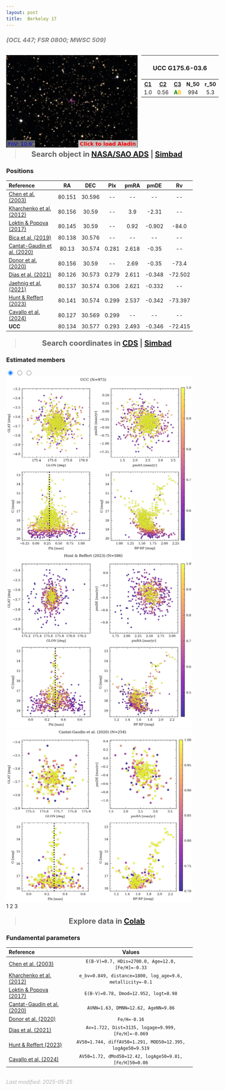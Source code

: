 ```yaml
---
layout: post
title:  Berkeley 17
---
```

<h3><span style="color: #808080;"><i>(OCL 447; FSR 0800; MWSC 509)</i></span></h3><div style="display: flex; justify-content: space-between; width:720px;height:250px">
<div style="text-align: center;">

<!-- Static image + data attributes for FOV and target -->
<img id="aladin_img"
     data-umami-event="aladin_load"
     src="https://raw.githubusercontent.com/ucc23/Q2N/main/plots/berkeley17_aladin.webp"
     alt="Click to load Aladin Lite" 
     style="width:355px;height:250px; cursor: pointer;"
     data-fov="0.177" 
     data-target="80.134 30.577"/>
<!-- Div to contain Aladin Lite viewer -->
<div id="aladin-lite-div" style="width:355px;height:250px;display:none;"></div>
<!-- Aladin Lite script (will be loaded after the image is clicked) -->
<script src="{{ site.baseurl }}/scripts/aladin_load.js"></script>

</div>
<!-- Left block -->

<table style="text-align: center; width:355px;height:250px;">
  <!-- Row 1 (title) -->
  <tr>
    <td colspan="5"><h3>UCC G175.6-03.6</h3></td>
  </tr>
  <!-- Row 2 -->
  <tr>
    <th><a href="https://ucc.ar/faq#what-are-the-c1-c2-and-c3-parameters" title="Photometric class">C1</a></th>
    <th><a href="https://ucc.ar/faq#what-are-the-c1-c2-and-c3-parameters" title="Density class">C2</a></th>
    <th><a href="https://ucc.ar/faq#what-are-the-c1-c2-and-c3-parameters" title="Combined class">C3</a></th>
    <th><div title="Stars with membership probability >50%">N_50</div></th>
    <th><div title="Radius that contains half the members [arcmin]">r_50</div></th>
  </tr>
  <!-- Row 3 -->
  <tr>
    <td>1.0</td>
    <td>0.56</td>
    <td><span style="color: green; font-weight: bold;">A</span><span style="color: #FFC300; font-weight: bold;">B</span></td>
    <td>994</td>
    <td>5.3</td>
  </tr>
</table>
</div>

> <p style="text-align:center; font-weight: bold; font-size:20px">Search object in <a data-umami-event="nasa_search" href="https://ui.adsabs.harvard.edu/search/q=%20collection%3Aastronomy%20body%3A%22Berkeley%2017%22&sort=date%20desc%2C%20bibcode%20desc&p_=0" target="_blank">NASA/SAO ADS</a> | <a data-umami-event="simbad_search" href="https://simbad.cds.unistra.fr/simbad/sim-id-refs?Ident=berkeley17" target="_blank">Simbad</a></p>


### Positions

| Reference    | RA    | DEC   | Plx  | pmRA  | pmDE   |  Rv  |
| :---         | :---: | :---: | :---: | :---: | :---: | :---: |
|[Chen et al. (2003)](https://ui.adsabs.harvard.edu/abs/2003AJ....125.1397C) | 80.151 | 30.596 | -- | -- | -- | -- |
|[Kharchenko et al. (2012)](https://ui.adsabs.harvard.edu/abs/2012A%26A...543A.156K) | 80.156 | 30.59 | -- | 3.9 | -2.31 | -- |
|[Loktin & Popova (2017)](https://ui.adsabs.harvard.edu/abs/2017AstBu..72..257L) | 80.145 | 30.59 | -- | 0.92 | -0.902 | -84.0 |
|[Bica et al. (2019)](https://ui.adsabs.harvard.edu/abs/2019AJ....157...12B) | 80.138 | 30.576 | -- | -- | -- | -- |
|[Cantat-Gaudin et al. (2020)](https://ui.adsabs.harvard.edu/abs/2020A%26A...640A...1C) | 80.13 | 30.574 | 0.281 | 2.618 | -0.35 | -- |
|[Donor et al. (2020)](https://ui.adsabs.harvard.edu/abs/2020AJ....159..199D) | 80.156 | 30.59 | -- | 2.69 | -0.35 | -73.4 |
|[Dias et al. (2021)](https://ui.adsabs.harvard.edu/abs/2021MNRAS.504..356D) | 80.126 | 30.573 | 0.279 | 2.611 | -0.348 | -72.502 |
|[Jaehnig et al. (2021)](https://ui.adsabs.harvard.edu/abs/2021ApJ...923..129J) | 80.137 | 30.574 | 0.306 | 2.621 | -0.332 | -- |
|[Hunt & Reffert (2023)](https://ui.adsabs.harvard.edu/abs/2023A%26A...673A.114H) | 80.141 | 30.574 | 0.299 | 2.537 | -0.342 | -73.397 |
|[Cavallo et al. (2024)](https://ui.adsabs.harvard.edu/abs/2024AJ....167...12C) | 80.127 | 30.569 | 0.299 | -- | -- | -- |
| **UCC** |80.134 | 30.577 | 0.293 | 2.493 | -0.346 | -72.415 |

> <p style="text-align:center; font-weight: bold; font-size:20px">Search coordinates in <a data-umami-event="cds_coord_search" href="https://cdsportal.u-strasbg.fr/?target=80.134,+30.577" target="_blank">CDS</a> | <a data-umami-event="simbad_coord_search" href="https://simbad.cds.unistra.fr/mobile/object_list.html?coord=80.134%2030.577&output=json&radius=5&userEntry=berkeley17" target="_blank">Simbad</a></p>

### Estimated members

<div class="carousel">
<input type="radio" name="radio-btn" id="slide1" checked>
<input type="radio" name="radio-btn" id="slide2">
<input type="radio" name="radio-btn" id="slide3">
<div class="slides">
<div class="slide">
<a href="https://raw.githubusercontent.com/ucc23/Q2N/main/plots/berkeley17.webp" target="_blank">
<img src="https://raw.githubusercontent.com/ucc23/Q2N/main/plots/berkeley17.webp" alt="Berkeley 17 UCC">
</a>
</div>
<div class="slide">
<a href="https://raw.githubusercontent.com/ucc23/Q2N/main/plots/berkeley17_HUNT23.webp" target="_blank">
<img src="https://raw.githubusercontent.com/ucc23/Q2N/main/plots/berkeley17_HUNT23.webp" alt="Berkeley 17 HUNT23">
</a>
</div>
<div class="slide">
<a href="https://raw.githubusercontent.com/ucc23/Q2N/main/plots/berkeley17_CANTAT20.webp" target="_blank">
<img src="https://raw.githubusercontent.com/ucc23/Q2N/main/plots/berkeley17_CANTAT20.webp" alt="Berkeley 17 CANTAT20">
</a>
</div>
</div>
<div class="indicators">
<label for="slide1">1</label>
<label for="slide2">2</label>
<label for="slide3">3</label>
</div>
</div>


> <p style="text-align:center; font-weight: bold; font-size:20px">Explore data in <a data-umami-event="colab" href="https://colab.research.google.com/github/ucc23/ucc/blob/main/assets/notebook.ipynb" target="_blank">Colab</a></p>


### Fundamental parameters

| Reference |  Values |
| :---         |     :---:      |
| [Chen et al. (2003)](https://ui.adsabs.harvard.edu/abs/2003AJ....125.1397C) | `E(B-V)=0.7, HDis=2700.0, Age=12.0, [Fe/H]=-0.33` |
| [Kharchenko et al. (2012)](https://ui.adsabs.harvard.edu/abs/2012A%26A...543A.156K) | `e_bv=0.849, distance=1800, log_age=9.6, metallicity=-0.1` |
| [Loktin & Popova (2017)](https://ui.adsabs.harvard.edu/abs/2017AstBu..72..257L) | `E(B-V)=0.78, Dmod=12.952, logt=8.98` |
| [Cantat-Gaudin et al. (2020)](https://ui.adsabs.harvard.edu/abs/2020A%26A...640A...1C) | `AVNN=1.63, DMNN=12.62, AgeNN=9.86` |
| [Donor et al. (2020)](https://ui.adsabs.harvard.edu/abs/2020AJ....159..199D) | `Fe/H=-0.16` |
| [Dias et al. (2021)](https://ui.adsabs.harvard.edu/abs/2021MNRAS.504..356D) | `Av=1.722, Dist=3135, logage=9.999, [Fe/H]=-0.069` |
| [Hunt & Reffert (2023)](https://ui.adsabs.harvard.edu/abs/2023A%26A...673A.114H) | `AV50=1.744, diffAV50=1.291, MOD50=12.395, logAge50=9.519` |
| [Cavallo et al. (2024)](https://ui.adsabs.harvard.edu/abs/2024AJ....167...12C) | `AV50=1.72, dMod50=12.42, logAge50=9.81, [Fe/H]50=0.06` |

<br>
<font color="b3b1b1"><i>Last modified: 2025-05-25</i></font>

